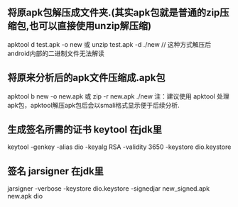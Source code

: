 ## 将原apk包解压成文件夹.(其实apk包就是普通的zip压缩包,也可以直接使用unzip解压缩)
apktool d test.apk -o new
或
unzip test.apk -d ./new    // 这种方式解压后android内部的二进制文件无法解读
## 将原来分析后的apk文件压缩成.apk包
apktool b new -o new.apk
或
zip -r new.apk ./new
注：建议使用 apktool 处理apk包，apktool解压apk包后会以smali格式显示便于后续分析.


## 生成签名所需的证书 keytool 在jdk里
keytool -genkey -alias dio -keyalg RSA -validity 3650 -keystore dio.keystore

## 签名 jarsigner 在jdk里
jarsigner -verbose -keystore dio.keystore -signedjar new_signed.apk new.apk dio
